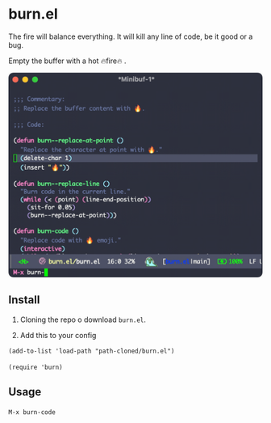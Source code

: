 # burn.el

The fire will balance everything. It will kill any line of code, be it good or a bug.

Empty the buffer with a hot 🔥fire🔥 .

![burn-code](./images/burn-code.gif)

## Install

1. Cloning the repo o download `burn.el`.

2. Add this to your config

```elisp
(add-to-list 'load-path "path-cloned/burn.el")

(require 'burn)
```

## Usage

`M-x burn-code`
